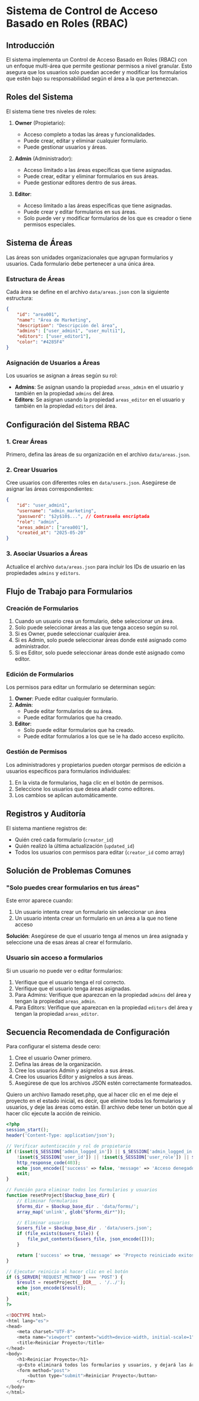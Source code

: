 # Sistema de Control de Acceso Basado en Roles (RBAC)

## Introducción

El sistema implementa un Control de Acceso Basado en Roles (RBAC) con un enfoque multi-área que permite gestionar permisos a nivel granular. Esto asegura que los usuarios solo puedan acceder y modificar los formularios que estén bajo su responsabilidad según el área a la que pertenezcan.

## Roles del Sistema

El sistema tiene tres niveles de roles:

1. **Owner** (Propietario):
   - Acceso completo a todas las áreas y funcionalidades.
   - Puede crear, editar y eliminar cualquier formulario.
   - Puede gestionar usuarios y áreas.

2. **Admin** (Administrador):
   - Acceso limitado a las áreas específicas que tiene asignadas.
   - Puede crear, editar y eliminar formularios en sus áreas.
   - Puede gestionar editores dentro de sus áreas.

3. **Editor**:
   - Acceso limitado a las áreas específicas que tiene asignadas.
   - Puede crear y editar formularios en sus áreas.
   - Solo puede ver y modificar formularios de los que es creador o tiene permisos especiales.

## Sistema de Áreas

Las áreas son unidades organizacionales que agrupan formularios y usuarios. Cada formulario debe pertenecer a una única área.

### Estructura de Áreas

Cada área se define en el archivo `data/areas.json` con la siguiente estructura:

```json
{
    "id": "area001",
    "name": "Área de Marketing",
    "description": "Descripción del área",
    "admins": ["user_admin1", "user_multi1"],
    "editors": ["user_editor1"],
    "color": "#4285F4"
}
```

### Asignación de Usuarios a Áreas

Los usuarios se asignan a áreas según su rol:

- **Admins**: Se asignan usando la propiedad `areas_admin` en el usuario y también en la propiedad `admins` del área.
- **Editors**: Se asignan usando la propiedad `areas_editor` en el usuario y también en la propiedad `editors` del área.

## Configuración del Sistema RBAC

### 1. Crear Áreas

Primero, defina las áreas de su organización en el archivo `data/areas.json`.

### 2. Crear Usuarios

Cree usuarios con diferentes roles en `data/users.json`. Asegúrese de asignar las áreas correspondientes:

```json
{
    "id": "user_admin1",
    "username": "admin_marketing",
    "password": "$2y$10$...", // Contraseña encriptada
    "role": "admin",
    "areas_admin": ["area001"],
    "created_at": "2025-05-20"
}
```

### 3. Asociar Usuarios a Áreas

Actualice el archivo `data/areas.json` para incluir los IDs de usuario en las propiedades `admins` y `editors`.

## Flujo de Trabajo para Formularios

### Creación de Formularios

1. Cuando un usuario crea un formulario, debe seleccionar un área.
2. Solo puede seleccionar áreas a las que tenga acceso según su rol.
3. Si es Owner, puede seleccionar cualquier área.
4. Si es Admin, solo puede seleccionar áreas donde esté asignado como administrador.
5. Si es Editor, solo puede seleccionar áreas donde esté asignado como editor.

### Edición de Formularios

Los permisos para editar un formulario se determinan según:

1. **Owner**: Puede editar cualquier formulario.
2. **Admin**: 
   - Puede editar formularios de su área.
   - Puede editar formularios que ha creado.
3. **Editor**: 
   - Solo puede editar formularios que ha creado.
   - Puede editar formularios a los que se le ha dado acceso explícito.

### Gestión de Permisos

Los administradores y propietarios pueden otorgar permisos de edición a usuarios específicos para formularios individuales:

1. En la vista de formularios, haga clic en el botón de permisos.
2. Seleccione los usuarios que desea añadir como editores.
3. Los cambios se aplican automáticamente.

## Registros y Auditoría

El sistema mantiene registros de:
- Quién creó cada formulario (`creator_id`)
- Quién realizó la última actualización (`updated_id`)
- Todos los usuarios con permisos para editar (`creator_id` como array)

## Solución de Problemas Comunes

### "Solo puedes crear formularios en tus áreas"

Este error aparece cuando:
1. Un usuario intenta crear un formulario sin seleccionar un área
2. Un usuario intenta crear un formulario en un área a la que no tiene acceso

**Solución**: Asegúrese de que el usuario tenga al menos un área asignada y seleccione una de esas áreas al crear el formulario.

### Usuario sin acceso a formularios

Si un usuario no puede ver o editar formularios:

1. Verifique que el usuario tenga el rol correcto.
2. Verifique que el usuario tenga áreas asignadas.
3. Para Admins: Verifique que aparezcan en la propiedad `admins` del área y tengan la propiedad `areas_admin`.
4. Para Editors: Verifique que aparezcan en la propiedad `editors` del área y tengan la propiedad `areas_editor`.

## Secuencia Recomendada de Configuración

Para configurar el sistema desde cero:

1. Cree el usuario Owner primero.
2. Defina las áreas de la organización.
3. Cree los usuarios Admin y asígnelos a sus áreas.
4. Cree los usuarios Editor y asígnelos a sus áreas.
5. Asegúrese de que los archivos JSON estén correctamente formateados.


Quiero un archivo llamado reset.php, que al hacer clic en el me deje el proyecto en el estado inicial, es decir, que elimine todos los formularios y usuarios, y deje las áreas como están. El archivo debe tener un botón que al hacer clic ejecute la acción de reinicio.

```php
<?php
session_start();
header('Content-Type: application/json');

// Verificar autenticación y rol de propietario
if (!isset($_SESSION['admin_logged_in']) || $_SESSION['admin_logged_in'] !== true || 
    !isset($_SESSION['user_id']) || !isset($_SESSION['user_role']) || $_SESSION['user_role'] !== 'owner') {
    http_response_code(403);
    echo json_encode(['success' => false, 'message' => 'Acceso denegado. Solo el propietario puede realizar esta acción.']);
    exit;
}

// Función para eliminar todos los formularios y usuarios
function resetProject($backup_base_dir) {
    // Eliminar formularios
    $forms_dir = $backup_base_dir . 'data/forms/';
    array_map('unlink', glob("$forms_dir*"));

    // Eliminar usuarios
    $users_file = $backup_base_dir . 'data/users.json';
    if (file_exists($users_file)) {
        file_put_contents($users_file, json_encode([]));
    }

    return ['success' => true, 'message' => 'Proyecto reiniciado exitosamente.'];
}

// Ejecutar reinicio al hacer clic en el botón
if ($_SERVER['REQUEST_METHOD'] === 'POST') {
    $result = resetProject(__DIR__ . '/../');
    echo json_encode($result);
    exit;
}
?>

<!DOCTYPE html>
<html lang="es">
<head>
    <meta charset="UTF-8">
    <meta name="viewport" content="width=device-width, initial-scale=1">
    <title>Reiniciar Proyecto</title>
</head>
<body>
    <h1>Reiniciar Proyecto</h1>
    <p>Esto eliminará todos los formularios y usuarios, y dejará las áreas como están.</p>
    <form method="post">
        <button type="submit">Reiniciar Proyecto</button>
    </form>
</body>
</html>